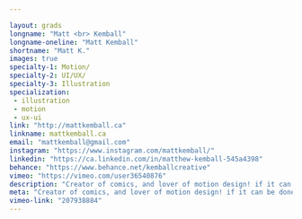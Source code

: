 ```yaml
---

layout: grads
longname: "Matt <br> Kemball"
longname-oneline: "Matt Kemball"
shortname: "Matt K."
images: true
specialty-1: Motion/
specialty-2: UI/UX/
specialty-3: Illustration
specialization:
 - illustration
 - motion
 - ux-ui
link: "http://mattkemball.ca"
linkname: mattkemball.ca
email: "mattkemball@gmail.com"
instagram: "https://www.instagram.com/mattkemball/"
linkedin: "https://ca.linkedin.com/in/matthew-kemball-545a4398"
behance: "https://www.behance.net/kemballcreative"
vimeo: "https://vimeo.com/user36540876"
description: "Creator of comics, and lover of motion design! if it can be done I can do it. I love learning new tricks and talking about nerdy things!"
meta: "Creator of comics, and lover of motion design! if it can be done I can do it. I love learning new tricks and talking about nerdy things!"
vimeo-link: "207938884"
---
```

